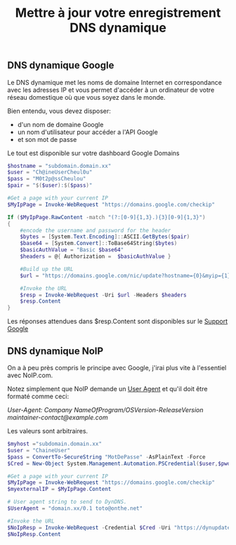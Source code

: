 ﻿---
title: "Mettre à jour votre enregistrement DNS dynamique"
excerpt: |
  Voici un script pour mettre en correspondance votre nom de domaine avec votre adresse IP publique.
  
category: PowerShell
classes: wide
comments: true
tags: 
  - PowerShell
  - Tips
  - DNS
header:
  teaser: /assets/images/2022-07-12-Update-Dynamic-DNS.webp
---

## DNS dynamique Google

Le DNS dynamique met les noms de domaine Internet en correspondance avec les adresses IP et vous permet d'accéder à un ordinateur de votre réseau domestique où que vous soyez dans le monde.

Bien entendu, vous devez disposer:
- d'un nom de domaine Google
- un nom d'utilisateur pour accéder a l'API Google
- et son mot de passe

Le tout est disponible sur votre dashboard Google Domains

```powershell
$hostname = "subdomain.domain.xx"
$user = "Ch@ineUserCheul0u"
$pass = "M0t2p@ssCheulou"
$pair = "$($user):$($pass)"

#Get a page with your current IP
$MyIpPage = Invoke-WebRequest "https://domains.google.com/checkip"

If ($MyIpPage.RawContent -match "(?:[0-9]{1,3}.){3}[0-9]{1,3}")
{
    #encode the username and password for the header
    $bytes = [System.Text.Encoding]::ASCII.GetBytes($pair)
    $base64 = [System.Convert]::ToBase64String($bytes)
    $basicAuthValue = "Basic $base64"
    $headers = @{ Authorization =  $basicAuthValue }

    #Build up the URL
    $url = "https://domains.google.com/nic/update?hostname={0}&myip={1}" -f $hostname, $MyIpPage

    #Invoke the URL
    $resp = Invoke-WebRequest -Uri $url -Headers $headers
    $resp.Content 
}
```
Les réponses attendues dans $resp.Content sont disponibles sur le [Support Google]

[Support Google]: <https://support.google.com/domains/answer/6147083?hl=fr#zippy=%2Cutiliser-lapi-pour-mettre-%C3%A0-jour-votre-enregistrement-dns-dynamique>

## DNS dynamique NoIP

On a à peu près compris le principe avec Google, j'irai plus vite à l'essentiel avec NoIP.com. 

Notez simplement que NoIP demande un [User Agent] et qu'il doit être formaté comme ceci:

_User-Agent: Company NameOfProgram/OSVersion-ReleaseVersion maintainer-contact@example.com_

Les valeurs sont arbitraires.

[User Agent]:<https://www.noip.com/integrate/add-noip>

```powershell
$myhost ="subdomain.domain.xx"
$user = "ChaineUser"
$pass = ConvertTo-SecureString "MotDePasse" -AsPlainText -Force
$Cred = New-Object System.Management.Automation.PSCredential($user,$pwd)

#Get a page with your current IP
$MyIpPage = Invoke-WebRequest "https://domains.google.com/checkip"
$myexternalIP = $MyIpPage.Content

# User agent string to send to DynDNS.
$UserAgent = "domain.xx/0.1 toto@onthe.net"

#Invoke the URL
$NoIpResp = Invoke-WebRequest -Credential $Cred -Uri "https://dynupdate.no-ip.com/nic/update?hostname=$myhost&myip=$myexternalIP" -UserAgent $UserAgent
$NoIpResp.Content

```
